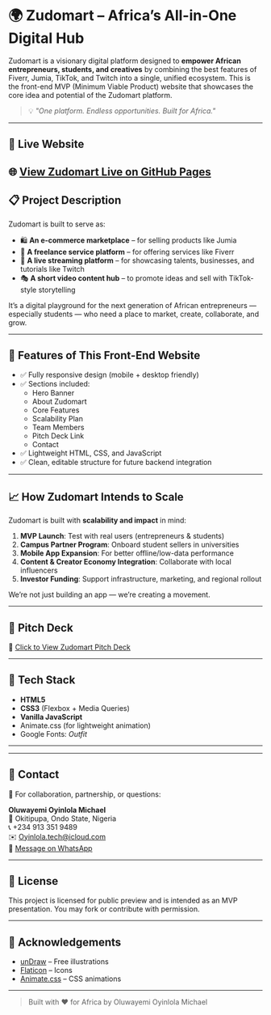 # 🌍 Zudomart – Africa’s All-in-One Digital Hub

Zudomart is a visionary digital platform designed to **empower African entrepreneurs, students, and creatives** by combining the best features of Fiverr, Jumia, TikTok, and Twitch into a single, unified ecosystem. This is the front-end MVP (Minimum Viable Product) website that showcases the core idea and potential of the Zudomart platform.

> 💡 *"One platform. Endless opportunities. Built for Africa."*

---

## 🚀 Live Website

🌐 [View Zudomart Live on GitHub Pages](https://yourusername.github.io/zudomart/)
---

## 📋 Project Description

Zudomart is built to serve as:

- 🛍️ **An e-commerce marketplace** – for selling products like Jumia
- 💼 **A freelance service platform** – for offering services like Fiverr
- 🎥 **A live streaming platform** – for showcasing talents, businesses, and tutorials like Twitch
- 🎭 **A short video content hub** – to promote ideas and sell with TikTok-style storytelling

It’s a digital playground for the next generation of African entrepreneurs — especially students — who need a place to market, create, collaborate, and grow.

---

## 🧩 Features of This Front-End Website

- ✅ Fully responsive design (mobile + desktop friendly)
- ✅ Sections included:
  - Hero Banner
  - About Zudomart
  - Core Features
  - Scalability Plan
  - Team Members
  - Pitch Deck Link
  - Contact
- ✅ Lightweight HTML, CSS, and JavaScript
- ✅ Clean, editable structure for future backend integration
---

## 📈 How Zudomart Intends to Scale

Zudomart is built with **scalability and impact** in mind:

1. **MVP Launch**: Test with real users (entrepreneurs & students)
2. **Campus Partner Program**: Onboard student sellers in universities
3. **Mobile App Expansion**: For better offline/low-data performance
4. **Content & Creator Economy Integration**: Collaborate with local influencers
5. **Investor Funding**: Support infrastructure, marketing, and regional rollout

We’re not just building an app — we’re creating a movement.

---

## 📄 Pitch Deck

📎 [Click to View Zudomart Pitch Deck](https://docs.google.com/presentation/d/1VwHvEXf6CsbHQ5_cZShPq8BC9Bzt8wLzLz9iJbVGpng/edit?usp=drivesdk)


---

## 🔧 Tech Stack

- **HTML5**
- **CSS3** (Flexbox + Media Queries)
- **Vanilla JavaScript**
- Animate.css (for lightweight animation)
- Google Fonts: *Outfit*

---

---

## 💬 Contact

📩 For collaboration, partnership, or questions:

**Oluwayemi Oyinlola Michael**  
📍 Okitipupa, Ondo State, Nigeria  
📞 +234 913 351 9489  
✉️ Oyinlola.tech@icloud.com  
💬 [Message on WhatsApp](https://wa.me/2349133519489)

---

## 📝 License

This project is licensed for public preview and is intended as an MVP presentation. You may fork or contribute with permission.

---

## 🙏 Acknowledgements

- [unDraw](https://undraw.co) – Free illustrations
- [Flaticon](https://flaticon.com) – Icons
- [Animate.css](https://animate.style) – CSS animations

---

> Built with ❤️ for Africa by Oluwayemi Oyinlola Michael
